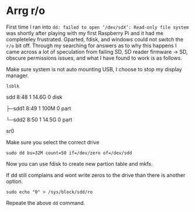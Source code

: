 # Arrg r/o

First time I ran into `dd: failed to open ‘/dev/sdX’: Read-only file system` was shortly after playing with my first Raspberry Pi and it had me completeley frustrated. Gparted, fdisk, and windows could not switch the `r/o` bit off. Through my searching for answers as to why this happens I came across a lot of speculation from failing SD, SD reader firmware -> SD, obscure permissions issues, and what I have found to work is as follows.

Make sure system is not auto mounting USB, I choose to stop my display manager.

`lsblk`

sdd                               8:48   1  14.6G  0 disk  

├─sdd1                            8:49   1   100M  0 part  

└─sdd2                            8:50   1  14.5G  0 part  

sr0

Make sure you select the correct drive

`sudo dd bs=32M count=50 if=/dev/zero of=/dev/sdd`

Now you can use fdisk to create new partion table and mkfs.

If dd still complains and wont write zeros to the drive than there is another option.

`sudo echo "0" > /sys/block/sdd/ro`

Repeate the above `dd` command.